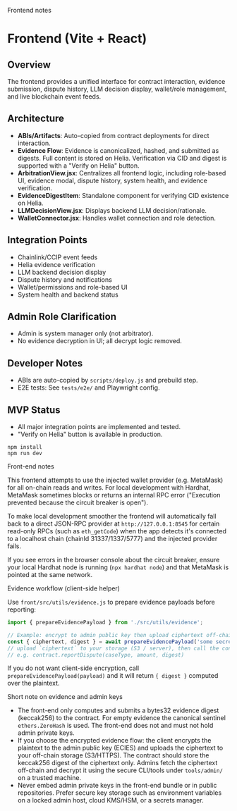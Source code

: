 Frontend notes


# Frontend (Vite + React)

## Overview
The frontend provides a unified interface for contract interaction, evidence submission, dispute history, LLM decision display, wallet/role management, and live blockchain event feeds.

## Architecture
- **ABIs/Artifacts**: Auto-copied from contract deployments for direct interaction.
- **Evidence Flow**: Evidence is canonicalized, hashed, and submitted as digests. Full content is stored on Helia. Verification via CID and digest is supported with a "Verify on Helia" button.
- **ArbitrationView.jsx**: Centralizes all frontend logic, including role-based UI, evidence modal, dispute history, system health, and evidence verification.
- **EvidenceDigestItem**: Standalone component for verifying CID existence on Helia.
- **LLMDecisionView.jsx**: Displays backend LLM decision/rationale.
- **WalletConnector.jsx**: Handles wallet connection and role detection.

## Integration Points
- Chainlink/CCIP event feeds
- Helia evidence verification
- LLM backend decision display
- Dispute history and notifications
- Wallet/permissions and role-based UI
- System health and backend status

## Admin Role Clarification
- Admin is system manager only (not arbitrator).
- No evidence decryption in UI; all decrypt logic removed.

## Developer Notes
- ABIs are auto-copied by `scripts/deploy.js` and prebuild step.
- E2E tests: See `tests/e2e/` and Playwright config.

## MVP Status
- All major integration points are implemented and tested.
- "Verify on Helia" button is available in production.
```
npm install
npm run dev
```
Front-end notes

This frontend attempts to use the injected wallet provider (e.g. MetaMask) for all on-chain reads and writes. For local development with Hardhat, MetaMask sometimes blocks or returns an internal RPC error ("Execution prevented because the circuit breaker is open").

To make local development smoother the frontend will automatically fall back to a direct JSON-RPC provider at `http://127.0.0.1:8545` for certain read-only RPCs (such as `eth_getCode`) when the app detects it's connected to a localhost chain (chainId 31337/1337/5777) and the injected provider fails.

If you see errors in the browser console about the circuit breaker, ensure your local Hardhat node is running (`npx hardhat node`) and that MetaMask is pointed at the same network.

Evidence workflow (client-side helper)

Use `front/src/utils/evidence.js` to prepare evidence payloads before reporting:

```js
import { prepareEvidencePayload } from './src/utils/evidence';

// Example: encrypt to admin public key then upload ciphertext off-chain
const { ciphertext, digest } = await prepareEvidencePayload('some secret text', { encryptToAdminPubKey: '04abcd...' });
// upload `ciphertext` to your storage (S3 / server), then call the contract with `digest`
// e.g. contract.reportDispute(caseType, amount, digest)
```

If you do not want client-side encryption, call `prepareEvidencePayload(payload)` and it will return `{ digest }` computed over the plaintext.

Short note on evidence and admin keys

- The front-end only computes and submits a bytes32 evidence digest (keccak256) to the contract. For empty evidence the canonical sentinel `ethers.ZeroHash` is used. The front-end does not and must not hold admin private keys.
- If you choose the encrypted evidence flow: the client encrypts the plaintext to the admin public key (ECIES) and uploads the ciphertext to your off-chain storage (S3/HTTPS). The contract should store the keccak256 digest of the ciphertext only. Admins fetch the ciphertext off-chain and decrypt it using the secure CLI/tools under `tools/admin/` on a trusted machine.
- Never embed admin private keys in the front-end bundle or in public repositories. Prefer secure key storage such as environment variables on a locked admin host, cloud KMS/HSM, or a secrets manager.
